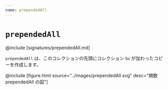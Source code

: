 ```yaml
---
name: prependedAll
---
```


# `prependedAll`

@include [signatures/prependedAll.md]

`prependedAll` は、このコレクションの先頭にコレクション `bs` が加わったコピーを作成します。

@include [figure.html source="../images/prependedAll.svg" desc="関数 prependedAll の図"]
